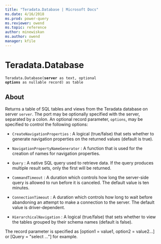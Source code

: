 ```yaml
---
title: "Teradata.Database | Microsoft Docs"
ms.date: 4/16/2018
ms.prod: power-query
ms.reviewer: owend
ms.topic: reference
author: minewiskan
ms.author: owend
manager: kfile
---
```

# Teradata.Database
<code>Teradata.Database(**server** as text, optional **options** as nullable record) as table</code>

## About
Returns a table of SQL tables and views from the Teradata database on server <code>server</code>. The port may be optionally specified with the server, separated by a colon. An optional record parameter, <code>options</code>, may be specified to control the following options: 

* <code>CreateNavigationProperties</code> : A logical (true/false) that sets whether to generate navigation properties on the returned values (default is true).

* <code>NavigationPropertyNameGenerator</code> : A function that is used for the creation of names for navigation properties.

* <code>Query</code> : A native SQL query used to retrieve data. If the query produces multiple result sets, only the first will be returned.

* <code>CommandTimeout</code> : A duration which controls how long the server-side query is allowed to run before it is canceled. The default value is ten minutes.

* <code>ConnectionTimeout</code> : A duration which controls how long to wait before abandoning an attempt to make a connection to the server. The default value is driver-dependent.

* <code>HierarchicalNavigation</code> : A logical (true/false) that sets whether to view the tables grouped by their schema names (default is false).

The record parameter is specified as [option1 = value1, option2 = value2...] or [Query = "select ..."] for example. 
  
